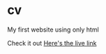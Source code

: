# cv
My first website using only html

Check it out [Here's the live link](https://junaid9211.github.io/cv/index.html)
